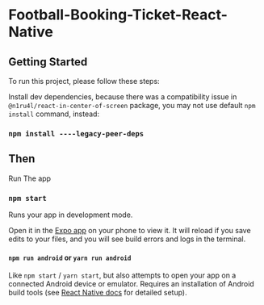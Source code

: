 # Football-Booking-Ticket-React-Native

## Getting Started

To run this project, please follow these steps:

Install dev dependencies, because there was a compatibility issue in `@n1ru4l/react-in-center-of-screen` package, you may not use default `npm install` command, instead:

### `npm install ----legacy-peer-deps`

## Then

Run The app

### `npm start`

Runs your app in development mode.

Open it in the [Expo app](https://expo.io) on your phone to view it. It will reload if you save edits to your files, and you will see build errors and logs in the terminal.

#### `npm run android` or `yarn run android`

Like `npm start` / `yarn start`, but also attempts to open your app on a connected Android device or emulator. Requires an installation of Android build tools (see [React Native docs](https://facebook.github.io/react-native/docs/getting-started.html) for detailed setup).
